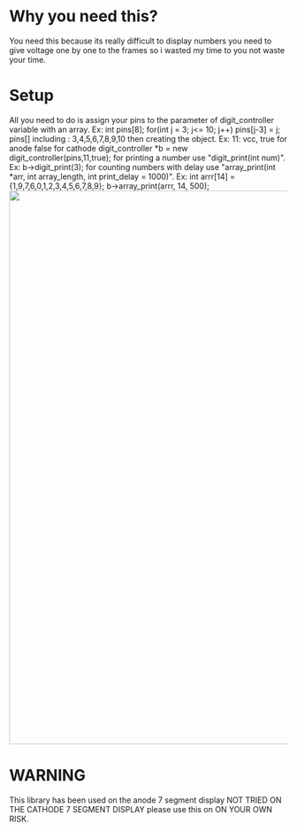 <h1>Why you need this?</h1>
You need this because its really difficult to display numbers you need to give voltage one by one to the frames so i wasted my time to you not waste your time.


<h1>Setup</h1>
<body>
All you need to do is assign your pins to the parameter of digit_controller variable with an array. Ex:
</body>
<body>
  int pins[8];
  for(int j = 3; j<= 10; j++)
    pins[j-3] = j;
</body>
pins[] including : 3,4,5,6,7,8,9,10
then creating the object. Ex:
11: vcc, true for anode false for cathode
digit_controller *b = new digit_controller(pins,11,true);
for printing a number use "digit_print(int num)". Ex:
b->digit_print(3);
for counting numbers with delay use "array_print(int *arr, int array_length, int print_delay = 1000)". Ex:
int arrr[14] = {1,9,7,6,0,1,2,3,4,5,6,7,8,9};
b->array_print(arrr, 14, 500);

<img src="https://cdn.discordapp.com/attachments/709732264962949160/789921927451902002/setup.PNG" width="1000">

<h1>WARNING</h1>
This library has been used on the anode 7 segment display NOT TRIED ON THE CATHODE 7 SEGMENT DISPLAY please use this on ON YOUR OWN RISK.

